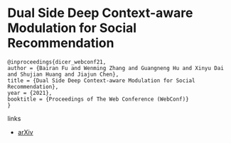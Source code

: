 # Dual Side Deep Context-aware Modulation for Social Recommendation

```
@inproceedings{dicer_webconf21,
author = {Bairan Fu and Wenming Zhang and Guangneng Hu and Xinyu Dai and Shujian Huang and Jiajun Chen},
title = {Dual Side Deep Context-aware Modulation for Social Recommendation},
year = {2021},
booktitle = {Proceedings of The Web Conference (WebConf)}
}
```

links
- [arXiv](https://arxiv.org/abs/2103.08976)

